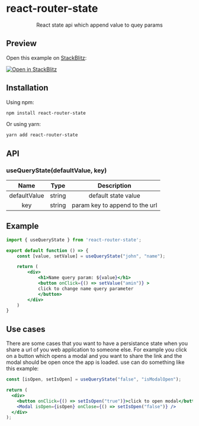 # react-router-state

<p align="center">React state api which append value to quey params</p>

## Preview

Open this example on [StackBlitz](https://stackblitz.com):

[![Open in StackBlitz](https://developer.stackblitz.com/img/open_in_stackblitz.svg)](https://stackblitz.com/edit/react-ts-idndo7?file=App.tsx)

## Installation

Using npm:

```bash
npm install react-router-state
```

Or using yarn:

```bash
yarn add react-router-state
```

## API

### useQueryState(defaultValue, key)

|     Name     |  Type  |          Description           |
| :----------: | :----: | :----------------------------: |
| defaultValue | string |      default state value       |
|     key      | string | param key to append to the url |

## Example

```jsx
import { useQueryState } from 'react-router-state';

export default function () => {
    const [value, setValue] = useQueryState("john", "name");

    return (
        <div>
            <h1>Name query param: ${value}</h1>
            <button onClick={() => setValue("amin")} >
            click to change name query parameter
            </button>
        </div>
    )
}

```

## Use cases

There are some cases that you want to have a persistance state when you share a url of you web application to someone else. For example you click on a button which opens a modal and you want to share the link and the modal should be open once the app is loaded. use can do something like this example:

```jsx
const [isOpen, setIsOpen] = useQueryState("false", "isModalOpen");

return (
  <div>
    <button onClick={() => setIsOpen("true")}>click to open modal</button>
    <Modal isOpen={isOpen} onClose={() => setIsOpen("false")} />
  </div>
);
```
